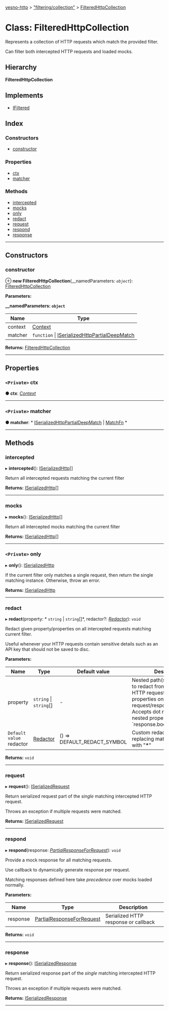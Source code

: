 [yesno-http](../README.md) > ["filtering/collection"](../modules/_filtering_collection_.md) > [FilteredHttpCollection](../classes/_filtering_collection_.filteredhttpcollection.md)

# Class: FilteredHttpCollection

Represents a collection of HTTP requests which match the provided filter.

Can filter both intercepted HTTP requests and loaded mocks.

## Hierarchy

**FilteredHttpCollection**

## Implements

* [IFiltered](../interfaces/_filtering_collection_.ifiltered.md)

## Index

### Constructors

* [constructor](_filtering_collection_.filteredhttpcollection.md#constructor)

### Properties

* [ctx](_filtering_collection_.filteredhttpcollection.md#ctx)
* [matcher](_filtering_collection_.filteredhttpcollection.md#matcher)

### Methods

* [intercepted](_filtering_collection_.filteredhttpcollection.md#intercepted)
* [mocks](_filtering_collection_.filteredhttpcollection.md#mocks)
* [only](_filtering_collection_.filteredhttpcollection.md#only)
* [redact](_filtering_collection_.filteredhttpcollection.md#redact)
* [request](_filtering_collection_.filteredhttpcollection.md#request)
* [respond](_filtering_collection_.filteredhttpcollection.md#respond)
* [response](_filtering_collection_.filteredhttpcollection.md#response)

---

## Constructors

<a id="constructor"></a>

###  constructor

⊕ **new FilteredHttpCollection**(__namedParameters: *`object`*): [FilteredHttpCollection](_filtering_collection_.filteredhttpcollection.md)

**Parameters:**

**__namedParameters: `object`**

| Name | Type |
| ------ | ------ |
| context | [Context](_context_.context.md) |
| matcher |  `function` &#124; [ISerializedHttpPartialDeepMatch](../interfaces/_filtering_matcher_.iserializedhttppartialdeepmatch.md)|

**Returns:** [FilteredHttpCollection](_filtering_collection_.filteredhttpcollection.md)

___

## Properties

<a id="ctx"></a>

### `<Private>` ctx

**● ctx**: *[Context](_context_.context.md)*

___
<a id="matcher"></a>

### `<Private>` matcher

**● matcher**: * [ISerializedHttpPartialDeepMatch](../interfaces/_filtering_matcher_.iserializedhttppartialdeepmatch.md) &#124; [MatchFn](../modules/_filtering_matcher_.md#matchfn)
*

___

## Methods

<a id="intercepted"></a>

###  intercepted

▸ **intercepted**(): [ISerializedHttp](../interfaces/_http_serializer_.iserializedhttp.md)[]

Return all intercepted requests matching the current filter

**Returns:** [ISerializedHttp](../interfaces/_http_serializer_.iserializedhttp.md)[]

___
<a id="mocks"></a>

###  mocks

▸ **mocks**(): [ISerializedHttp](../interfaces/_http_serializer_.iserializedhttp.md)[]

Return all intercepted mocks matching the current filter

**Returns:** [ISerializedHttp](../interfaces/_http_serializer_.iserializedhttp.md)[]

___
<a id="only"></a>

### `<Private>` only

▸ **only**(): [ISerializedHttp](../interfaces/_http_serializer_.iserializedhttp.md)

If the current filter only matches a single request, then return the single matching instance. Otherwise, throw an error.

**Returns:** [ISerializedHttp](../interfaces/_http_serializer_.iserializedhttp.md)

___
<a id="redact"></a>

###  redact

▸ **redact**(property: * `string` &#124; `string`[]*, redactor?: *[Redactor](../modules/_filtering_redact_.md#redactor)*): `void`

Redact given property/properties on all intercepted requests matching current filter.

Useful whenever your HTTP requests contain sensitive details such as an API key that should not be saved to disc.

**Parameters:**

| Name | Type | Default value | Description |
| ------ | ------ | ------ | ------ |
| property |  `string` &#124; `string`[]| - |  Nested path(s) for properties to redact from intercepted HTTP requests. Works for all properties on serialized HTTP request/response objects. Accepts dot notation for nested properties (eg \`response.body.foobars\[0\].id\`) |
| `Default value` redactor | [Redactor](../modules/_filtering_redact_.md#redactor) |  () &#x3D;&gt; DEFAULT_REDACT_SYMBOL |  Custom redactor. Defaults to replacing matching values with "**\***" |

**Returns:** `void`

___
<a id="request"></a>

###  request

▸ **request**(): [ISerializedRequest](../interfaces/_http_serializer_.iserializedrequest.md)

Return serialized request part of the _single_ matching intercepted HTTP request.

Throws an exception if multiple requests were matched.

**Returns:** [ISerializedRequest](../interfaces/_http_serializer_.iserializedrequest.md)

___
<a id="respond"></a>

###  respond

▸ **respond**(response: *[PartialResponseForRequest](../modules/_filtering_collection_.md#partialresponseforrequest)*): `void`

Provide a mock response for all matching requests.

Use callback to dynamically generate response per request.

Matching responses defined here take _precedence_ over mocks loaded normally.

**Parameters:**

| Name | Type | Description |
| ------ | ------ | ------ |
| response | [PartialResponseForRequest](../modules/_filtering_collection_.md#partialresponseforrequest) |  Serialized HTTP response or callback |

**Returns:** `void`

___
<a id="response"></a>

###  response

▸ **response**(): [ISerializedResponse](../interfaces/_http_serializer_.iserializedresponse.md)

Return serialized response part of the _single_ matching intercepted HTTP request.

Throws an exception if multiple requests were matched.

**Returns:** [ISerializedResponse](../interfaces/_http_serializer_.iserializedresponse.md)

___

